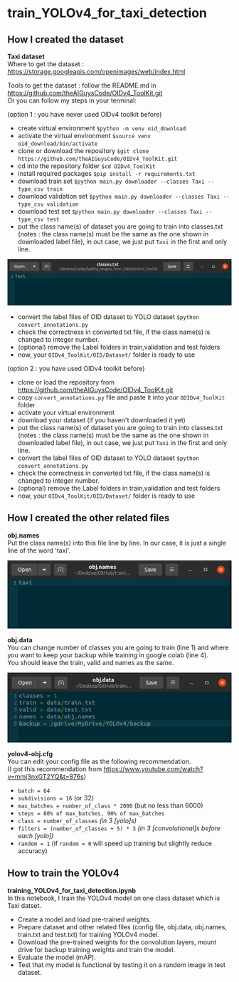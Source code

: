 # train_YOLOv4_for_taxi_detection

## How I created the dataset
**Taxi dataset**  
Where to get the dataset : https://storage.googleapis.com/openimages/web/index.html  

Tools to get the dataset : follow the README.md in https://github.com/theAIGuysCode/OIDv4_ToolKit.git  
Or you can follow my steps in your terminal:

(option 1 : you have never used OIDv4 toolkit before)
- create virtual environment `$python -m venv oid_download`
- activate the virtual environment `$source venv oid_download/bin/activate`
- clone or download the repository `$git clone https://github.com/theAIGuysCode/OIDv4_ToolKit.git`
- cd into the repository folder `$cd OIDv4_ToolKit`  
- install required packages `$pip install -r requirements.txt`  
- download train set `$python main.py downloader --classes Taxi --type_csv train`  
- download validation set `$python main.py downloader --classes Taxi --type_csv validation`
- download test set `$python main.py downloader --classes Taxi --type_csv test`
- put the class name(s) of dataset you are going to train into classes.txt (notes : the class name(s) must be the same as the one shown in downloaded label file), in out case, we just put `Taxi` in the first and only line.  

![alt text](https://raw.githubusercontent.com/WoradeeKongthong/training_YOLOv4_for_taxi_detection/main/assets/classestxt.png)

- convert the label files of OID dataset to YOLO dataset `$python convert_annotations.py`
- check the correctness in converted txt file, if the class name(s) is changed to integer number.
- (optional) remove the Label folders in train,validation and test folders
- now, your `OIDv4_ToolKit/OID/Dataset/` folder is ready to use

(option 2 : you have used OIDv4 toolkit before)
- clone or load the repository from https://github.com/theAIGuysCode/OIDv4_ToolKit.git
- copy `convert_annotations.py` file and paste it into your `ODIDv4_ToolKit` folder
- activate your virtual environment
- download your dataset (if you haven't downloaded it yet)
- put the class name(s) of dataset you are going to train into classes.txt (notes : the class name(s) must be the same as the one shown in downloaded label file), in out case, we just put `Taxi` in the first and only line.
- convert the label files of OID dataset to YOLO dataset `$python convert_annotations.py`
- check the correctness in converted txt file, if the class name(s) is changed to integer number.
- (optional) remove the Label folders in train,validation and test folders
- now, your `OIDv4_ToolKit/OID/Dataset/` folder is ready to use

## How I created the other related files
**obj.names**  
Put the class name(s) into this file line by line. In our case, it is just a single line of the word 'taxi'.  

![alt text](https://raw.githubusercontent.com/WoradeeKongthong/training_YOLOv4_for_taxi_detection/main/assets/objnames.png)

**obj.data**  
You can change number of classes you are going to train (line 1) and where you want to keep your backup while training in google colab (line 4).  
You should leave the train, valid and names as the same.  

![alt text](https://raw.githubusercontent.com/WoradeeKongthong/training_YOLOv4_for_taxi_detection/main/assets/objdata.png)

**yolov4-obj.cfg**  
You can edit your config file as the following recommendation.  
(I got this recommendation from https://www.youtube.com/watch?v=mmj3nxGT2YQ&t=876s)  
- `batch = 64`
- `subdivisions = 16` (or 32)
- `max_batches = number_of_class * 2000` (but no less than 6000)
- `steps = 80% of max_batches, 90% of max_batches` 
- `class = number_of_classes` *(in 3 [yolo]s)*
- `filters = (number_of_classes + 5) * 3` *(in 3 [convolutional]s before each [yolo])*
- `random = 1` (if `random = 0` will speed up training but slightly reduce accuracy)

## How to train the YOLOv4
**training_YOLOv4_for_taxi_detection.ipynb**  
In this notebook, I train the YOLOv4 model on one class dataset which is Taxi datset.  

- Create a model and load pre-trained weights.  
- Prepare dataset and other related files (config file, obj.data, obj.names, train.txt and test.txt) for training YOLOv4 model.   
- Download the pre-trained weights for the convolution layers, mount drive for backup training weights and train the model.
- Evaluate the model (mAP).
- Test that my model is functional by testing it on a random image in test dataset.  
